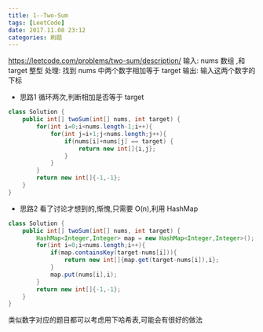 ```yaml
---
title: 1--Two-Sum
tags: [LeetCode]
date: 2017.11.08 23:12
categories: 刷题
---
```

https://leetcode.com/problems/two-sum/description/
输入: nums 数组 ,和 target 整型
处理: 找到 nums 中两个数字相加等于 target
输出: 输入这两个数字的下标

- 思路1
循环两次,判断相加是否等于 target
```java
class Solution {
    public int[] twoSum(int[] nums, int target) {
        for(int i=0;i<nums.length-1;i++){
            for(int j=i+1;j<nums.length;j++){
                if(nums[i]+nums[j] == target) {
                    return new int[]{i,j};
                }
            }
        }
        return new int[]{-1,-1};
    }
}
```
- 思路2
看了讨论才想到的,惭愧,只需要 O(n),利用 HashMap
```java
class Solution {
    public int[] twoSum(int[] nums, int target) {
        HashMap<Integer,Integer> map = new HashMap<Integer,Integer>();
        for(int i=0;i<nums.length;i++){
            if(map.containsKey(target-nums[i])){
                return new int[]{map.get(target-nums[i]),i};
            }
            map.put(nums[i],i);
        }
        return new int[]{-1,-1};
    }
}
```

类似数字对应的题目都可以考虑用下哈希表,可能会有很好的做法
